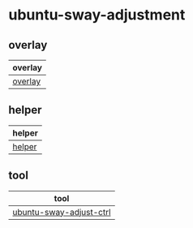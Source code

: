 

# ubuntu-sway-adjustment


## overlay

| overlay |
| --- |
| [overlay](asset/overlay) |


## helper

| helper |
| --- |
| [helper](helper) |


## tool

| tool |
| --- |
| [ubuntu-sway-adjust-ctrl](tool/ubuntu-sway-adjust-ctrl) |
